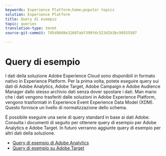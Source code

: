 ```yaml
---
keywords: Experience Platform;home;popular topics
solution: Experience Platform
title: Query di esempio
topic: queries
translation-type: tm+mt
source-git-commit: 7d5d98d8e32607abf399fdc523d2b3bc99555507

---
```



# Query di esempio

I dati della soluzione Adobe Experience Cloud sono disponibili in formato nativo in Experience Platform. Per la prima volta, potete eseguire query sui dati di Adobe Analytics, Adobe Target, Adobe Campaign e Adobe Audience Manager dallo stesso archivio dati senza dover spostare i dati. Man mano che i dati vengono trasferiti dalle soluzioni in Adobe Experience Platform, vengono trasformati in Experience Event Experience Data Model (XDM). Questo fornisce un livello di normalizzazione dello schema.

È possibile eseguire una serie di query standard in base ai dati Adobe. Consulta i documenti di seguito per ottenere query di esempio per Adobe Analytics e Adobe Target. In futuro verranno aggiunte query di esempio per altri dati della soluzione.

- [Query di esempio di Adobe Analytics](adobe-analytics.md)
- [Query di esempio su Adobe Target](adobe-target.md)

